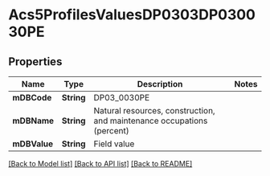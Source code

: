 # Acs5ProfilesValuesDP0303DP030030PE

## Properties
Name | Type | Description | Notes
------------ | ------------- | ------------- | -------------
**mDBCode** | **String** | DP03_0030PE | 
**mDBName** | **String** | Natural resources, construction, and maintenance occupations (percent) | 
**mDBValue** | **String** | Field value | 

[[Back to Model list]](../README.md#documentation-for-models) [[Back to API list]](../README.md#documentation-for-api-endpoints) [[Back to README]](../README.md)


